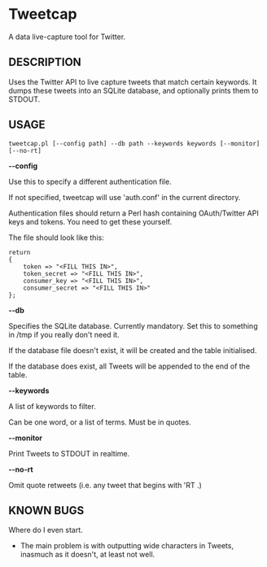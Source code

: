 
Tweetcap
==============
A data live-capture tool for Twitter.

DESCRIPTION
--------------

Uses the Twitter API to live capture tweets that match certain keywords. It dumps these tweets into an SQLite database, and optionally prints them to STDOUT.

USAGE
--------------

	tweetcap.pl [--config path] --db path --keywords keywords [--monitor] [--no-rt]

**--config**

Use this to specify a different authentication file.

If not specified, tweetcap will use 'auth.conf' in the current directory.

Authentication files should return a Perl hash containing OAuth/Twitter API keys and tokens. You need to get these yourself.

The file should look like this:

	return
	{
		token => "<FILL THIS IN>",
		token_secret => "<FILL THIS IN>",
		consumer_key => "<FILL THIS IN>",
		consumer_secret => "<FILL THIS IN>"
	};

**--db**

Specifies the SQLite database. Currently mandatory. Set this to something in /tmp if you really don't need it.

If the database file doesn't exist, it will be created and the table initialised.

If the database does exist, all Tweets will be appended to the end of the table.

**--keywords**

A list of keywords to filter.

Can be one word, or a list of terms. Must be in quotes.

**--monitor**

Print Tweets to STDOUT in realtime.

**--no-rt**

Omit quote retweets (i.e. any tweet that begins with 'RT .)

KNOWN BUGS
--------------
Where do I even start.

- The main problem is with outputting wide characters in Tweets, inasmuch as it doesn't, at least not well.
